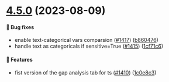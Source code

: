 # [4.5.0](https://github.com/ydataai/ydata-profiling/compare/v4.4.0...v4.5.0) (2023-08-09)


#### 🐛 Bug fixes

* enable text-categorical vars comparsion ([#1417](https://github.com/ydataai/ydata-profiling/issues/1417)) ([b860476](https://github.com/ydataai/ydata-profiling/commit/b860476d5e6d2b622dd0fe2b00dcfd9d87eb01f1))
* handle text as categoricals if sensitive=True ([#1415](https://github.com/ydataai/ydata-profiling/issues/1415)) ([1cf71c6](https://github.com/ydataai/ydata-profiling/commit/1cf71c68709b0df6b98a63ac3a9ed053b9ef2e52))


#### 🎉 Features

* fist version of the gap analysis tab for ts ([#1410](https://github.com/ydataai/ydata-profiling/issues/1410)) ([1c0e8c3](https://github.com/ydataai/ydata-profiling/commit/1c0e8c38c12621fe892383dd65d502e72966137a))